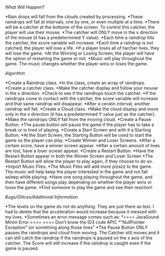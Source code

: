 *What Will Happen?*

*Rain drops will fall from the clouds created by processing.
*These raindrops will fall at intervals, one by one, or even multiple at a time.
*There will be a catcher at the bottome of the screen. To control this catcher, the player will use their mouse.
*The catcher will ONLY move in the x direction of the mouse (it has a predetermined Y value).
*Each time a raindrop hits the catcher, the score variable will increase. 
*Each time a raindrop is not catched, the player will lose a life.
*If a player loses all of her/her lives, they will lose the game.
*At the Winning or Losing Screen, the player will have the option of restarting the game or not.
*Music will play throughout the game. The music changes whether the player wins or loses the game.


*Algorithm*

*Create a Raindrop class.
*In the class, create an array of raindrops.
*Create a catcher class.
*Make the catcher display and follow your mouse in the x direction.
*Check to see if the raindrops touch the catcher.
*If the raindrops come in contact with the catcher, the score variable will increase and that same raindrop will disappear.
*After a ceratin interval, another raindrop will fall.
*Create a Cloud class.
*Make the cloud display and move only in the x direction (it has a predetermined Y value just as the catcher).
*Make the raindrops ONLY fall from the moving cloud.
*Create a Pause Button.
*The pause button will pause the game if the player has to take a break or is tired of playing.
*Create a Start Screen and with it a Starting Button.
*At the Start Screen, the Starting Button will be used to start the game so the player can play.
*Create Winner and Loser Screens.
*After a certain score, have a winner screen appear.
*After a certain amount of lives are lost, have a loser screan appear.
*Create a Restart Button.
*Have the Restart Button appear in both the Winner Screen and Loser Screen
*The Restart Button will allow the player to play again, if they choose to do so.
*Import Music Files.
*The Music Files will add more pizazz to the game. The music will help keep the player interested in the game and not fall asleep while playing.
*Have one song playing throughout the game, and then have different songs play depending on whether the player wins or loses the game.
*Find someone to play the game and see their reaction!


*Bugs/Glitces/Additional Information*

*The levels on the game do not do anything. They are just there as text. I had to delete that the acceleration would increase because it messed with my lives.
*Sometimes an error message comes such as:
             *==== JavaSound Minim Error ====
              ==== Don't know the ID3 code APIC
             *"NullPointer Exception" (or something along those lines"
*The Pause Button ONLY pauses the raindrops and cloud from moving. The Catcher still moves and it can still catch the raindrop if the raindrops is paused on the x axis of the catcher. The Score will still increase if the raindrop is caught even if the game is paused.
